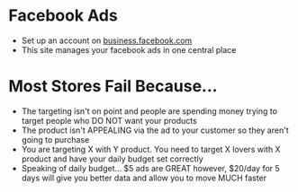 # Facebook Ads
* Set up an account on [business.facebook.com](https://business.facebook.com/)
* This site manages your facebook ads in one central place

# Most Stores Fail Because...
* The targeting isn't on point and people are spending money trying to target people who DO NOT want your products
* The product isn't APPEALING via the ad to your customer so they aren't going to purchase
* You are targeting X with Y product. You need to target X lovers with X product and have your daily budget set correctly
* Speaking of daily budget... $5 ads are GREAT however, $20/day for 5 days will give you better data and allow you to move MUCH faster
